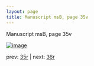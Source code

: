 ```yaml
---
layout: page
title: Manuscript msB, page 35v
---
```


Manuscript msB, page 35v

[![image](http://www.homermultitext.org/iipsrv?OBJ=IIP,1.0&FIF=/project/homer/pyramidal/deepzoom/hmt/vbbifolio/v1/vb_35v_36r.tif&WID=100&CVT=JPEG)](http://www.homermultitext.org/ict2/?urn=urn:cite2:hmt:vbbifolio.v1:vb_35v_36r)

prev:  [35r](../35r) | next:  [36r](../36r)

